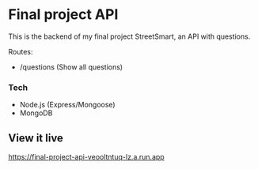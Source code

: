 # Final project API
This is the backend of my final project StreetSmart, an API with questions.

Routes: 
- /questions (Show all questions)

### Tech
- Node.js (Express/Mongoose)
- MongoDB

## View it live
https://final-project-api-veooltntuq-lz.a.run.app
